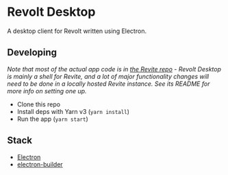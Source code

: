 # Revolt Desktop

A desktop client for Revolt written using Electron.

## Developing

*Note that most of the actual app code is in [the Revite repo](https://github.com/revoltchat/revite) - Revolt Desktop is mainly a shell for Revite, and a lot of major functionality changes will need to be done in a locally hosted Revite instance. See its README for more info on setting one up.*

- Clone this repo
- Install deps with Yarn v3 (`yarn install`)
- Run the app (`yarn start`)

## Stack

- [Electron](https://www.electronjs.org/)
- [electron-builder](https://www.electron.build/)

